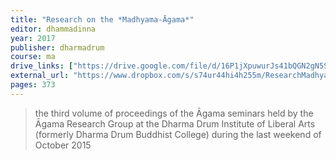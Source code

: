 ```yaml
---
title: "Research on the *Madhyama-Āgama*"
editor: dhammadinna
year: 2017
publisher: dharmadrum
course: ma
drive_links: ["https://drive.google.com/file/d/16P1jXpuwurJs41bQGN2gN5So7-xeEiTm/view?usp=drivesdk"]
external_url: "https://www.dropbox.com/s/s74ur44hi4h255m/ResearchMadhyama.pdf"
pages: 373
---
```


> the third volume of proceedings of the Āgama seminars held by the Āgama Research Group at the Dharma Drum Institute of Liberal Arts (formerly Dharma Drum Buddhist College) during the last weekend of October 2015
